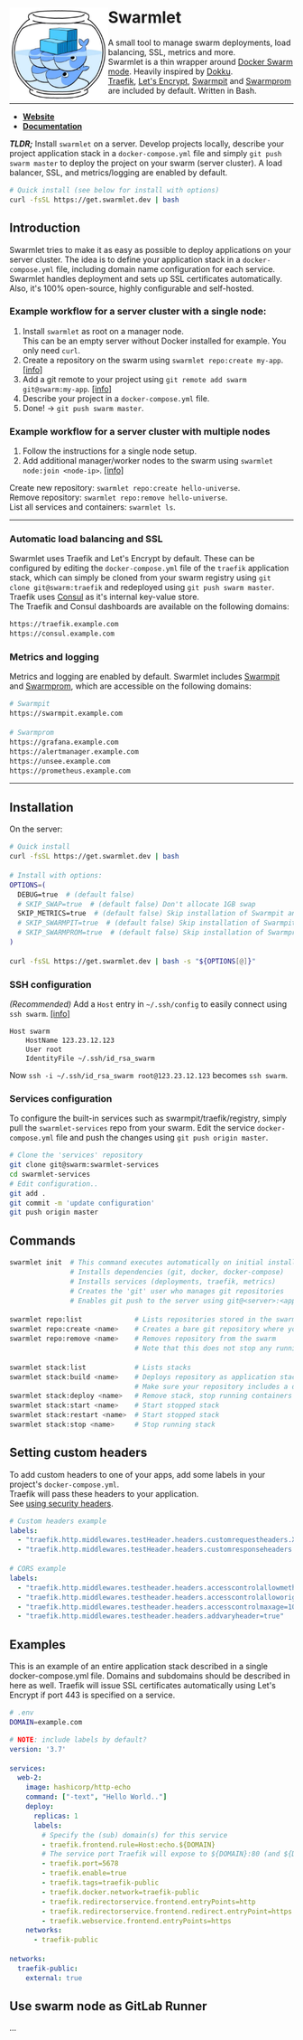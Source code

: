 <div>
  <img align="left" src="assets/logo-small.jpg" width="175" alt="logo" />
  <h1 align="left">Swarmlet</h1>
</div>

A small tool to manage swarm deployments, load balancing, SSL, metrics and more.  
Swarmlet is a thin wrapper around [Docker Swarm mode](https://docs.docker.com/engine/swarm/). Heavily inspired by [Dokku](http://dokku.viewdocs.io/dokku/).  
[Traefik](https://github.com/containous/traefik), [Let's Encrypt](https://letsencrypt.org), [Swarmpit](https://swarmpit.io) and [Swarmprom](https://github.com/stefanprodan/swarmprom) are included by default. Written in Bash.  

---

- **[Website](https://swarmlet.dev)**  
- **[Documentation](https://swarmlet.dev/docs/doc1)**  

***TLDR;*** Install `swarmlet` on a server. Develop projects locally, describe your project application stack in a `docker-compose.yml` file and simply `git push swarm master` to deploy the project on your swarm (server cluster). A load balancer, SSL, and metrics/logging are enabled by default.  

```sh
# Quick install (see below for install with options)
curl -fsSL https://get.swarmlet.dev | bash
```

## Introduction
Swarmlet tries to make it as easy as possible to deploy applications on your server cluster. The idea is to define your application stack in a `docker-compose.yml` file, including domain name configuration for each service. Swarmlet handles deployment and sets up SSL certificates automatically. Also, it's 100% open-source, highly configurable and self-hosted.

### Example workflow for a server cluster with a single node:  
1. Install `swarmlet` as root on a manager node.  
This can be an empty server without Docker installed for example. You only need `curl`.  
2. Create a repository on the swarm using `swarmlet repo:create my-app`. [[info]](#swarm-repositories)
3. Add a git remote to your project using `git remote add swarm git@swarm:my-app`. [[info]](#setting-up-remotes)
4. Describe your project in a `docker-compose.yml` file.
5. Done! -> `git push swarm master`.

### Example workflow for a server cluster with multiple nodes
1. Follow the instructions for a single node setup.
2. Add additional manager/worker nodes to the swarm using `swarmlet node:join <node-ip>`. [[info]](#join-nodes)

Create new repository: `swarmlet repo:create hello-universe`.  
Remove repository: `swarmlet repo:remove hello-universe`.  
List all services and containers: `swarmlet ls`.  

---

### Automatic load balancing and SSL
Swarmlet uses Traefik and Let's Encrypt by default. These can be configured by editing the `docker-compose.yml` file of the `traefik` application stack, which can simply be cloned from your swarm registry using `git clone git@swarm:traefik` and redeployed using `git push swarm master`. Traefik uses [Consul](https://www.consul.io) as it's internal key-value store.  
The Traefik and Consul dashboards are available on the following domains:
```sh
https://traefik.example.com
https://consul.example.com
```

### Metrics and logging
Metrics and logging are enabled by default. Swarmlet includes [Swarmpit](https://swarmpit.io) and [Swarmprom](https://github.com/stefanprodan/swarmprom), which are accessible on the following domains:
```sh
# Swarmpit
https://swarmpit.example.com

# Swarmprom
https://grafana.example.com
https://alertmanager.example.com
https://unsee.example.com
https://prometheus.example.com
```

---

## Installation
On the server:
```sh
# Quick install
curl -fsSL https://get.swarmlet.dev | bash

# Install with options:
OPTIONS=(
  DEBUG=true  # (default false)
  # SKIP_SWAP=true  # (default false) Don't allocate 1GB swap
  SKIP_METRICS=true  # (default false) Skip installation of Swarmpit and Swarmprom
  # SKIP_SWARMPIT=true  # (default false) Skip installation of Swarmpit
  # SKIP_SWARMPROM=true  # (default false) Skip installation of Swarmprom
)

curl -fsSL https://get.swarmlet.dev | bash -s "${OPTIONS[@]}"
```

### SSH configuration
*(Recommended)* Add a `Host` entry in `~/.ssh/config` to easily connect using `ssh swarm`. [[info]](#ssh-config)  
```
Host swarm
    HostName 123.23.12.123
    User root
    IdentityFile ~/.ssh/id_rsa_swarm
```
Now `ssh -i ~/.ssh/id_rsa_swarm root@123.23.12.123` becomes `ssh swarm`.  

### Services configuration
To configure the built-in services such as swarmpit/traefik/registry, simply pull the `swarmlet-services` repo from your swarm. Edit the service `docker-compose.yml` file and push the changes using `git push origin master`.
```sh
# Clone the 'services' repository
git clone git@swarm:swarmlet-services 
cd swarmlet-services
# Edit configuration..
git add .
git commit -m 'update configuration'
git push origin master
```

## Commands
```sh
swarmlet init  # This command executes automatically on initial installation
               # Installs dependencies (git, docker, docker-compose)
               # Installs services (deployments, traefik, metrics)
               # Creates the 'git' user who manages git repositories
               # Enables git push to the server using git@<server>:<app>

swarmlet repo:list             # Lists repositories stored in the swarm
swarmlet repo:create <name>    # Creates a bare git repository where you can push to
swarmlet repo:remove <name>    # Removes repository from the swarm
                               # Note that this does not stop any running containers

swarmlet stack:list            # Lists stacks
swarmlet stack:build <name>    # Deploys repository as application stack in the swarm
                               # Make sure your repository includes a docker-compose.yml file
swarmlet stack:deploy <name>   # Remove stack, stop running containers and unmount volumes
swarmlet stack:start <name>    # Start stopped stack
swarmlet stack:restart <name>  # Start stopped stack
swarmlet stack:stop <name>     # Stop running stack
```

## Setting custom headers  
To add custom headers to one of your apps, add some labels in your project's `docker-compose.yml`.  
Traefik will pass these headers to your application.  
See [using security headers](https://docs.traefik.io/middlewares/headers/#using-security-headers).
```yml
# Custom headers example
labels:
  - "traefik.http.middlewares.testHeader.headers.customrequestheaders.X-Script-Name=test"
  - "traefik.http.middlewares.testHeader.headers.customresponseheaders.X-Custom-Response-Header=value"

# CORS example
labels:
  - "traefik.http.middlewares.testheader.headers.accesscontrolallowmethods=GET,OPTIONS,PUT"
  - "traefik.http.middlewares.testheader.headers.accesscontrolalloworigin=origin-list-or-null"
  - "traefik.http.middlewares.testheader.headers.accesscontrolmaxage=100"
  - "traefik.http.middlewares.testheader.headers.addvaryheader=true"
```

## Examples
This is an example of an entire application stack described in a single docker-compose.yml file. Domains and subdomains should be described in here as well. Traefik will issue SSL certificates automatically using Let's Encrypt if port 443 is specified on a service.
```sh
# .env
DOMAIN=example.com
```
```yml
# NOTE: include labels by default?
version: '3.7'

services:
  web-2:
    image: hashicorp/http-echo
    command: ["-text", "Hello World.."]
    deploy:
      replicas: 1
      labels:
        # Specify the (sub) domain(s) for this service
        - traefik.frontend.rule=Host:echo.${DOMAIN}
        # The service port Traefik will expose to ${DOMAIN}:80 (and ${DOMAIN}:443)
        - traefik.port=5678
        - traefik.enable=true
        - traefik.tags=traefik-public
        - traefik.docker.network=traefik-public
        - traefik.redirectorservice.frontend.entryPoints=http
        - traefik.redirectorservice.frontend.redirect.entryPoint=https
        - traefik.webservice.frontend.entryPoints=https
    networks:
      - traefik-public
  
networks:
  traefik-public:
    external: true
```

## Use swarm node as GitLab Runner
...
